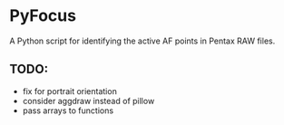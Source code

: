 PyFocus
==================================

A Python script for identifying the active AF points in Pentax RAW files.


TODO:
----------------------------------

* fix for portrait orientation
* consider aggdraw instead of pillow
* pass arrays to functions
